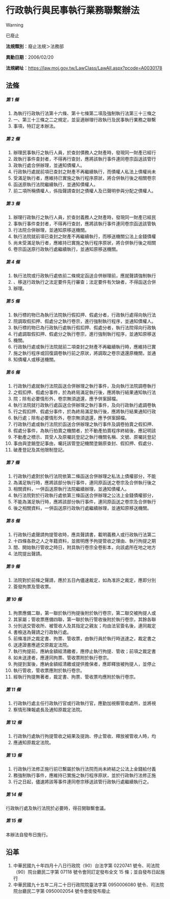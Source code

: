 # 行政執行與民事執行業務聯繫辦法


> [!WARNING]
> 已廢止


**法規類別**：廢止法規＞法務部

**異動日期**：2006/02/20  

**法規網址**：https://law.moj.gov.tw/LawClass/LawAll.aspx?pcode=A0030178



## 法條
##### 第 1 條
1. 為執行行政執行法第十六條、第十七條第二項及強制執行法第三十三條之
1. 一、第三十三條之二之規定，並妥適辦理行政執行及民事執行業務之聯繫
1. 事項，特訂定本辦法。

##### 第 2 條
1. 辦理民事執行之執行人員，於查封債務人之財產時，發現同一財產已經行
1. 政執行事件查封者，不得再行查封，應將該執行事件連同卷宗函送該管行
1. 政執行處合併辦理，並通知債權人。
1. 行政執行處就前項已查封之財產不再繼續執行，而債權人私法上債權尚未
1. 受滿足執行者，應維持已實施之執行程序原狀，將合併執行後之相關卷宗
1. 函送原執行法院繼續執行，並通知債權人。
1. 前二項所稱債權人，係指聲請查封之債權人及已聲明參與分配之債權人。

##### 第 3 條
1. 辦理行政執行之執行人員，於查封義務人之財產時，發現同一財產已經民
1. 事執行事件查封者，不得再行查封，應將該執行事件連同卷宗函送該管執
1. 行法院合併辦理，並通知原移送機關。
1. 執行法院就前項已查封之財產不再繼續執行，而移送機關公法上金錢債權
1. 尚未受滿足執行者，應維持已實施之執行程序原狀，將合併執行後之相關
1. 卷宗函送原行政執行處繼續執行，並通知原移送機關。

##### 第 4 條
1. 執行法院或行政執行處依前二條規定函送合併辦理前，應就聲請強制執行
1. 、移送行政執行之法定要件先行審查；法定要件有欠缺者，不得函送合併
1. 辦理。

##### 第 5 條
1. 執行標的物已為執行法院執行假扣押、假處分者，行政執行處得向執行法
1. 院調取假扣押、假處分之執行卷宗，進行強制執行程序，並通知債權人。
1. 執行標的物已為行政執行處執行假扣押、假處分者，執行法院得向行政執
1. 行處調取假扣押、假處分之執行卷宗，進行強制執行程序，並通知原移送
1. 機關。
1. 行政執行處或執行法院就前二項查封之財產不再繼續執行時，應維持已實
1. 施之執行程序或回復調卷執行前之原狀，將調取之卷宗退還原機關，並通
1. 知債權人或移送機關。

##### 第 6 條
1. 行政執行處就執行法院函送合併辦理之執行事件，及向執行法院調卷執行
1. 之假扣押、假處分事件，於為終局滿足執行後，應將執行結果通知執行法
1. 院；除有必要情形外，卷宗無須退還，應予併案歸檔。
1. 執行法院就行政執行處函送合併辦理之執行事件，及向行政執行處調卷執
1. 行之假扣押、假處分事件，於為終局滿足執行後，應將執行結果通知行政
1. 執行處；除有必要情形外，卷宗無須退還，應予併案歸檔。
1. 行政執行處或執行法院於函送合併辦理之執行事件及調卷拍賣之假扣押、
1. 假處分事件，為執行拍賣之機關者，於不動產拍賣程序終結後，應記明該
1. 不動產之標示、買受人及原囑託登記之執行機關名稱、文號、原囑託登記
1. 事由與塗銷登記事由，囑託該管登記機關塗銷原查封、假扣押、假處分、
1. 破產登記及其他限制登記。

##### 第 7 條
1. 行政執行處對於執行法院依第二條函送合併辦理之私法上債權部分，不能
1. 為滿足執行時，應將該部分執行事件，連同原函送之卷宗及合併執行後之
1. 相關資料，一併函送原執行法院繼續辦理，並通知債權人。
1. 執行法院對於行政執行處依第三條函送合併辦理之公法上金錢債權部分，
1. 不能為滿足執行時，應將該部分執行事件，連同原函送之卷宗及合併執行
1. 後之相關資料，一併函送原行政執行處繼續辦理，並通知原移送機關。

##### 第 8 條
1. 行政執行處聲請拘提管收時，應具聲請書，載明義務人或行政執行法第二
1. 十四條各款之人之年籍資料，並敘明應予拘提管收之理由、執行拘提之期
1. 間、開始執行管收之時日，附具執行卷宗全卷影本，向該處所在地之地方
1. 法院提出聲請。

##### 第 9 條
1. 法院對於前條之聲請，應於五日內儘速裁定，如為准許之裁定，應即分別
1. 簽發拘票及管收票。

##### 第 10 條
1. 拘票應備二聯，第一聯於執行拘提後附於執行卷宗，第二聯交被拘提人或
1. 其家屬；管收票應備四聯，第一聯於執行管收後附於執行卷宗，其餘各聯
1. 分別送交管收所、被管收人及其指定之親友；均由法官簽名後，連同裁定
1. 書檢送為聲請之行政執行處。
1. 前條准許之裁定書、拘票、管收票，由執行員於執行時送達之，裁定書之
1. 送達證書應遞交原裁定法院。
1. 執行拘提前，應納金額經清繳者，應停止執行拘提、管收；前項之裁定書
1. 如未送達者，應連同拘票、管收票附於執行卷宗。
1. 拘提到案後，應納金額經清繳或提供擔保者，應即釋放被拘提人，並停止
1. 執行管收，管收票應附於執行卷宗。
1. 經執行拘提無著者，裁定書、拘票、管收票均應附於執行卷宗。

##### 第 11 條
1. 行政執行處主任行政執行官或行政執行官，應勤加視察管收處所，並將視
1. 察情形陳報處長及通知原裁定法院。

##### 第 12 條
1. 行政執行處執行拘提管收之結果及提詢、停止管收、釋放被管收人時，均
1. 應通知原裁定法院。

##### 第 13 條
1. 行政執行法修正施行前已繫屬於執行法院而尚未終結之公法上金錢給付義
1. 務強制執行事件，應維持已實施之執行程序原狀，並於行政執行法修正施
1. 行之日起，儘速將該等事件連同卷宗移送該管行政執行處繼續執行之。

##### 第 14 條
行政執行處及執行法院於必要時，得召開聯繫會議。

##### 第 15 條
本辦法自發布日施行。

## 沿革
1. 中華民國九十年四月十八日行政院（90）台法字第 0220741  號令、司法院（90）院台廳民二字第 07118  號令會同訂定發布全文 15 條；並自發布日起施行
1. 中華民國九十五年二月二十日行政院院臺法字第 0950006080 號令、司法院院台廳民二字第 0950002054 號令會銜發布廢止
